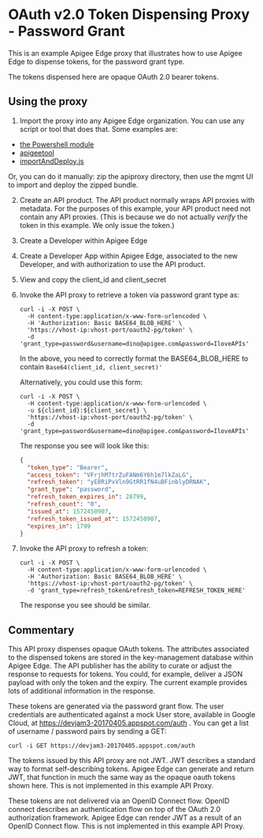 # OAuth v2.0 Token Dispensing Proxy - Password Grant

This is an example Apigee Edge proxy that illustrates how to use Apigee Edge to dispense tokens,
for the password grant type.

The tokens dispensed here are opaque OAuth 2.0 bearer tokens.

## Using the proxy

1. Import the proxy into any Apigee Edge organization. You can use any
script or tool that does that. Some examples are:
  * [the Powershell module](https://www.powershellgallery.com/packages/PSApigeeEdge)
  * [apigeetool](https://github.com/apigee/apigeetool-node)
  * [importAndDeploy.js](https://github.com/DinoChiesa/apigee-edge-js/blob/master/examples/importAndDeploy.js)

Or, you can do it manually: zip the apiproxy directory, then use the mgmt UI to import and deploy the zipped bundle.

2. Create an API product. The API product normally wraps API proxies with metadata.
For the purposes of this example, your API product need not contain any API proxies.  (This is because we do not actually _verify_ the token in this example.  We only issue the token.)

3. Create a Developer within Apigee Edge

4. Create a Developer App within Apigee Edge, associated to the new Developer, and with
   authorization to use the API product.

5. View and copy the client_id and client_secret

6. Invoke the API proxy to retrieve a token via password grant type as:
   ```
   curl -i -X POST \
     -H content-type:application/x-www-form-urlencoded \
     -H 'Authorization: Basic BASE64_BLOB_HERE' \
     'https://vhost-ip:vhost-port/oauth2-pg/token' \
     -d 'grant_type=password&username=dino@apigee.com&password=IloveAPIs'
   ```
   In the above, you need to correctly format the
   BASE64_BLOB_HERE to contain `Base64(client_id, client_secret)'`

   Alternatively, you could use this form:
   ```
   curl -i -X POST \
     -H content-type:application/x-www-form-urlencoded \
     -u ${client_id}:${client_secret} \
     'https://vhost-ip:vhost-port/oauth2-pg/token' \
     -d 'grant_type=password&username=dino@apigee.com&password=IloveAPIs'
   ```

   The response you see will look like this:
   ```json
   {
     "token_type": "Bearer",
     "access_token": "VFrjhM7trZuFANm6Y6h1m7lkZaLG",
     "refresh_token": "yE8RiPxVln9GtRR1fN4uBFinblyDRNAK",
     "grant_type": "password",
     "refresh_token_expires_in": 28799,
     "refresh_count": "0",
     "issued_at": 1572450907,
     "refresh_token_issued_at": 1572450907,
     "expires_in": 1799
   }
   ```

7. Invoke the API proxy to refresh a token:
   ```
   curl -i -X POST \
     -H content-type:application/x-www-form-urlencoded \
     -H 'Authorization: Basic BASE64_BLOB_HERE' \
     'https://vhost-ip:vhost-port/oauth2-pg/token' \
     -d 'grant_type=refresh_token&refresh_token=REFRESH_TOKEN_HERE'
   ```
   The response you see should be similar.


## Commentary

This API proxy dispenses opaque OAuth tokens. The attributes associated to the
dispensed tokens are stored in the key-management database within Apigee
Edge. The API publisher has the ability to curate or adjust the response to
requests for tokens. You could, for example, deliver a JSON payload with only
the token and the expiry. The current example provides lots of additional
information in the response.

These tokens are generated via the password grant flow. The user credentials are
authenticated against a mock User store, available in Google Cloud, at
https://devjam3-20170405.appspot.com/auth . You can get a list of username /
password pairs by sending a GET:

```
curl -i GET https://devjam3-20170405.appspot.com/auth
```

The tokens issued by this API proxy are not JWT. JWT describes a standard way to
format self-describing tokens.  Apigee Edge can generate and return JWT, that
function in much the same way as the opaque oauth tokens shown here. This is not
implemented in this example API Proxy.

These tokens are not delivered via an OpenID Connect flow. OpenID connect
describes an authentication flow on top of the OAuth 2.0 authorization
framework. Apigee Edge can render JWT as a result of an OpenID Connect
flow. This is not implemented in this example API Proxy.
